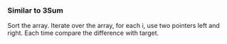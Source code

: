 ### Similar to 3Sum  
Sort the array. Iterate over the array, for each i, use two pointers left and right. Each time compare the difference with target.
